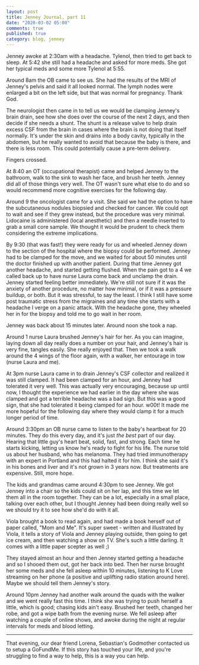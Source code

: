 ```yaml
---
layout: post
title: Jenney Journal, part 11
date: "2020-03-02 05:00"
comments: true
published: true
category: blog, jenney
---
```


Jenney awoke at 2:30am with a headache. Tylenol, then tried to get back to sleep. At 5:42 she still had a headache and asked for more meds. She got her typical meds and some more Tylenol at 5:55.

Around 8am the OB came to see us. She had the results of the MRI of Jenney's pelvis and said it all looked normal. The lymph nodes were enlarged a bit on the left side, but that was normal for pregnancy. Thank God.

The neurologist then came in to tell us we would be clamping Jenney's brain drain, see how she does over the course of the next 2 days, and then decide if she needs a shunt. The shunt is a release valve to help drain excess CSF from the brain in cases where the brain is not doing that itself normally. It's under the skin and drains into a body cavity, typically in the abdomen, but he really wanted to avoid that because the baby is there, and there is less room. This could potentially cause a pre-term delivery. 

Fingers crossed.

At 8:40 an OT (occupational therapist) came and helped Jenney to the bathroom, walk to the sink to wash her face, and brush her teeth. Jenney did all of those things very well. The OT wasn't sure what else to do and so would recommend more cognitive exercises for the following day.

Around 9 the oncologist came for a visit. She said we had the option to have the subcutaneous nodules biopsied and checked for cancer. We could opt to wait and see if they grew instead, but the procedure was very minimal. Lidocaine is administered (local anesthetic) and then a needle inserted to grab a small core sample. We thought it would be prudent to check them considering the extreme implications.

By 9:30 (that was fast!) they were ready for us and wheeled Jenney down to the section of the hospital where the biopsy could be performed. Jenney had to be clamped for the move, and we waited for about 50 minutes until the doctor finished up with another patient. During that time Jenney got another headache, and started getting flushed. When the pain got to a 4 we called back up to have nurse Laura come back and unclamp the drain. Jenney started feeling better immediately. We're still not sure if it was the anxiety of another procedure, no matter how minimal, or if it was a pressure buildup, or both. But it was stressful, to say the least. I think I still have some post traumatic stress from the migraines and any time she starts with a headache I verge on a panic attack. With the headache gone, they wheeled her in for the biopsy and told me to go wait in her room.

Jenney was back about 15 minutes later. Around noon she took a nap.

Around 1 nurse Laura brushed Jenney's hair for her. As you can imagine, laying down all day really does a number on your hair, and Jenney's hair is very fine, tangles easily. She really enjoyed that. Then we took a walk around the 4 wings of the floor again, with a walker, her entourage in tow (nurse Laura and me).

At 3pm nurse Laura came in to drain Jenney's CSF collector and realized it was still clamped. It had been clamped for an hour, and Jenney had tolerated it very well. This was actually very encouraging, because up until now, I thought the experience we had earlier in the day where she was clamped and got a terrible headache was a bad sign. But this was a good sign, that she had tolerated it being clamped for an hour. w00t! It made me more hopeful for the following day where they would clamp it for a much longer period of time.

Around 3:30pm an OB nurse came to listen to the baby's heartbeat for 20 minutes. They do this every day, and it's just *the best* part of our day. Hearing that little guy's heart beat, solid, fast, and strong. Each time he starts kicking, letting us know he's ready to fight for his life. The nurse told us about her husband, who has melanoma. They had tried immunotherapy with an expert in Portland and this had halted it for him. I think she said it's in his bones and liver and it's not grown in 3 years now. But treatments are expensive. Still, more hope.

The kids and grandmas came around 4:30pm to see Jenney. We got Jenney into a chair so the kids could sit on her lap, and this time we let them all in the room together. They can be a lot, especially in a small place, talking over each other, but I thought Jenney had been doing really well so we should try it to see how she'd do with it all.

Viola brought a book to read again, and had made a book herself out of paper called, "Mom and Me". It's super sweet - written and illustrated by Viola, it tells a story of Viola and Jenney playing outside, then going to get ice cream, and then watching a show on TV. She's such a little darling. It comes with a little paper scepter as well ;)

They stayed almost an hour and then Jenney started getting a headache and so I shooed them out, got her back into bed. Then her nurse brought her some meds and she fell asleep within 10 minutes, listening to K Love streaming on her phone (a positive and uplifting radio station around here). Maybe we should tell them Jenney's story.

Around 10pm Jenney had another walk around the quads with the walker and we went really fast this time. I think she was trying to push herself a little, which is good; chasing kids ain't easy. Brushed her teeth, changed her robe, and got a wipe bath from the evening nurse. We fell asleep after watching a couple of online shows, and awoke during the night at regular intervals for meds and blood letting.

---
That evening, our dear friend Lorena, Sebastian's Godmother contacted us to setup a GoFundMe. If this story has touched your life, and you're struggling to find a way to help, this is a way you can help.
<div class="gfm-embed" data-url="https://www.gofundme.com/f/jenney-and-jerad-bitner/widget/large"></div><script defer src="https://www.gofundme.com/static/js/embed.js"></script>
